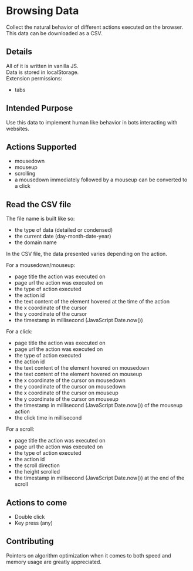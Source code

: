 
# Browsing Data

Collect the natural behavior of different actions executed on the browser. This data can be downloaded as a CSV.
## Details

All of it is written in vanilla JS.\
Data is stored in localStorage.\
Extension permissions:
- tabs
## Intended Purpose

Use this data to implement human like behavior in bots interacting with websites.
## Actions Supported

- mousedown
- mouseup
- scrolling
- a mousedown immediately followed by a mouseup can be converted to a click
## Read the CSV file

The file name is built like so:
- the type of data (detailed or condensed)
- the current date (day-month-date-year)
- the domain name

In the CSV file, the data presented varies depending on the action.

For a mousedown/mouseup:
- page title the action was executed on
- page url the action was executed on
- the type of action executed
- the action id
- the text content of the element hovered at the time of the action
- the x coordinate of the cursor
- the y coordinate of the cursor
- the timestamp in millisecond (JavaScript Date.now())

For a click:
- page title the action was executed on
- page url the action was executed on
- the type of action executed
- the action id
- the text content of the element hovered on mousedown
- the text content of the element hovered on mouseup
- the x coordinate of the cursor on mousedown
- the y coordinate of the cursor on mousedown
- the x coordinate of the cursor on mouseup
- the y coordinate of the cursor on mouseup
- the timestamp in millisecond (JavaScript Date.now()) of the mouseup action
- the click time in millisecond

For a scroll:
- page title the action was executed on
- page url the action was executed on
- the type of action executed
- the action id
- the scroll direction
- the height scrolled
- the timestamp in millisecond (JavaScript Date.now()) at the end of the scroll
## Actions to come

- Double click
- Key press (any)
## Contributing

Pointers on algorithm optimization when it comes to both speed and memory usage are greatly appreciated.
